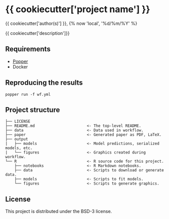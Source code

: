 # {{ cookiecutter['project name'] }}

{{ cookiecutter['author(s)'] }}, {% now 'local', '%d/%m/%Y' %}

{{ cookiecutter['description']}}

## Requirements

- [Popper](https://getpopper.io/)
- Docker

## Reproducing the results

```
popper run -f wf.yml
```

## Project structure
```
├── LICENSE
├── README.md                       <- The top-level README.
├── data                            <- Data used in workflow.
├── paper                           <- Generated paper as PDF, LaTeX.
├── output
|   ├── models                      <- Model predictions, serialized models, etc.        
|   └── figures                     <- Graphics created during workflow.
└── R                               <- R source code for this project.
    ├── notebooks                   <- R Markdown notebooks.
    ├── data                        <- Scripts to download or generate data.
    ├── models                      <- Scripts to fit models.
    └── figures                     <- Scripts to generate graphics.

```
## License

This project is distributed under the  BSD-3 license.

